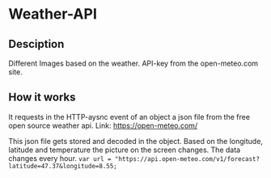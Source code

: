 # Weather-API
## Desciption
Different Images based on the weather. API-key from the open-meteo.com site.

## How it works
It requests in the HTTP-aysnc event of an object a json file from the free open source weather api.
Link: https://open-meteo.com/

This json file gets stored and decoded in the object. Based on the longitude, latitude and temperature the picture on the screen changes.
The data changes every hour.
```var url = "https://api.open-meteo.com/v1/forecast?latitude=47.37&longitude=8.55;```

